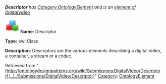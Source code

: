 ___Descriptor__ has [Category:OntologyElement](../../Category/OntologyElement "Category:OntologyElement") and is an [element of](../../Property/ElementOf "Property:ElementOf") [DigitalVideo](../../Submissions/DigitalVideo "Submissions:DigitalVideo")_


  




[![Class](../../images/thumb/2/27/Class.gif/45px-Class.gif)](../../Image/Class.gif "Class")
__Name__: Descriptor 


__Type:__ owl:Class 


__Description__: Descriptors are the various elements describing a digital video, a container, a stream or a codec. 





Retrieved from "[http://ontologydesignpatterns.org/wiki/Submissions:DigitalVideo/Descriptor](../../Submissions/DigitalVideo/Descriptor)"
 [Category](http://ontologydesignpatterns.org/wiki/Special:Categories "Special:Categories"): [OntologyElement](../../Category/OntologyElement "Category:OntologyElement")